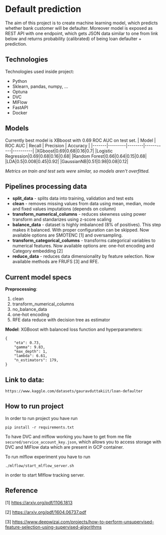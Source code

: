 # Default prediction
The aim of this project is to create machine learning model, which predicts whether bank customer will be defaulter. Moreover model is exposed as REST API with one endpoint, which gets JSON data similar to one from link below and returns probability (calibrated) of being loan defaulter  + prediction.

## Technologies
Technologies used inside project:
* Python
* Sklearn, pandas, numpy, ...
* Optuna
* DVC
* MlFlow
* FastAPI
* Docker

## Models
Currently best model is XBboost with 0.69 ROC AUC on test set.
| Model | ROC AUC | Recall | Precision | Accuracy |
|-------|---------|--------|-----------|----------|
|XGboost|0.69|0.68|0.16|0.7|
|Logistic Regression|0.69|0.68|0.16|0.68|
|Random Forest|0.66|0.64|0.15|0.68|
|LDA|0.5|0.008|0.45|0.92|
|GaussianNB|0.51|0.98|0.08|0.12|

_Metrics on train and test sets were similar, so models aren't overfitted._

## Pipelines processing data
* **split_data** - splits data into training, validation and test ests
* **clean** - removes missing values from data using mean, median, mode and fixed values imputations (depends on column)
* **transform_numerical_columns** - reduces skewness using power transform and standarizes using z-score scaling
* **balance_data** - dataset is highly imbalanced (8% of positives). This step makes it balanced. With proper configuration can be skipped. Now available options are SMOTENC [1] and oversampling.
* **transform_categorical_columns** - transforms categorical variables to numerical features. Now available options are: one-hot encoding and Category embedding [2]
* **reduce_data** - reduces data dimensionality by feature selection. Now available methods are FRUFS [3] and RFE.

## Current model specs
**Preprocessing**: 
1. clean 
2. transform_numerical_columns 
3. no_balance_data 
4. one-hot encoding 
5. RFE data reduce with decision tree as estimator

**Model**: XGBoost with balanced loss function and hyperparameters: 
```
{
    "eta": 0.73,
    "gamma": 9.83,
    "max_depth": 1,
    "lambda": 6.61,
    "n_estimators": 179,
}
```

## Link to data: 
```
https://www.kaggle.com/datasets/gauravduttakiit/loan-defaulter
```
## How to run project
In order to run project you have run
```
pip install -r requirements.txt
```
To have DVC and mlflow working you have to get from me file `secured/service_account_key.json`, which allows you to access storage with DVC and MlFlow data which are present in GCP container.

To run mlflow experiment you have to run
```
./mlflow/start_mlflow_server.sh
```
in order to start Mlflow tracking server.
## Reference
[1] https://arxiv.org/pdf/1106.1813

[2] https://arxiv.org/pdf/1604.06737.pdf

[3] https://www.deepwizai.com/projects/how-to-perform-unsupervised-feature-selection-using-supervised-algorithms

